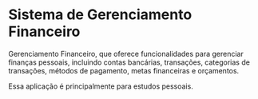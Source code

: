 # Sistema de Gerenciamento Financeiro

Gerenciamento Financeiro, que oferece funcionalidades para gerenciar finanças pessoais, incluindo contas bancárias, transações, categorias de transações, métodos de pagamento, metas financeiras e orçamentos.

Essa aplicação é principalmente para estudos pessoais.